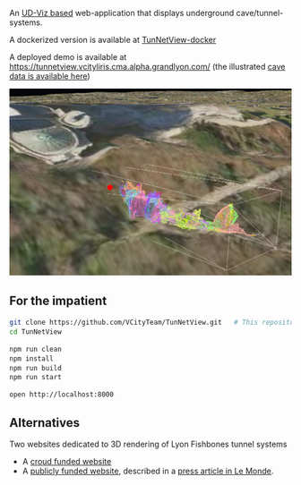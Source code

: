 An [UD-Viz based](https://github.com/VCityTeam/UD-Viz) web-application that displays
underground cave/tunnel-systems.

A dockerized version is available at
[TunNetView-docker](https://github.com/VCityTeam/TunNetView-docker)

A deployed demo is available at
https://tunnetview.vcityliris.cma.alpha.grandlyon.com/ (the illustrated
[cave data is available here](https://dataset-dl.liris.cnrs.fr/elaphes-cave/))

![screenshot](Doc/landing_page_screenshot.png)

## For the impatient

```bash
git clone https://github.com/VCityTeam/TunNetView.git   # This repository
cd TunNetView
```

```bash
npm run clean
npm install
npm run build
npm run start
```

```bash
open http://localhost:8000
```

## Alternatives

Two websites dedicated to 3D rendering of Lyon Fishbones tunnel systems
- A [croud funded website](https://aretesdepoisson.org/)
- A [publicly funded website](https://aretesdepoisson.lyon.fr/), described in a [press article in Le Monde](https://www.lemonde.fr/m-le-mag/article/2024/09/27/a-lyon-d-antiques-aretes-de-poisson-a-visiter-en-mode-virtuel_6337001_4500055.html).
